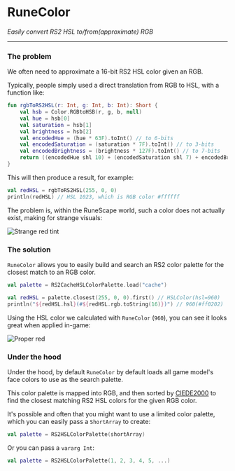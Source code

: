 # RuneColor

_Easily convert RS2 HSL to/from(approximate) RGB_

---

### The problem

We often need to approximate a 16-bit RS2 HSL color given an RGB.

Typically, people simply used a direct translation from RGB to HSL, with a function like:

```kotlin
fun rgbToRS2HSL(r: Int, g: Int, b: Int): Short {
	val hsb = Color.RGBtoHSB(r, g, b, null)
	val hue = hsb[0]
	val saturation = hsb[1]
	val brightness = hsb[2]
	val encodedHue = (hue * 63F).toInt() // to 6-bits
	val encodedSaturation = (saturation * 7F).toInt() // to 3-bits
	val encodedBrightness = (brightness * 127F).toInt() // to 7-bits
	return ((encodedHue shl 10) + (encodedSaturation shl 7) + encodedBrightness).toShort()
}
```

This will then produce a result, for example:

```kotlin
val redHSL = rgbToRS2HSL(255, 0, 0)
println(redHSL) // HSL 1023, which is RGB color #ffffff
```

The problem is, within the RuneScape world, such a color does not actually exist, making for strange visuals:

![Strange red tint](https://i.imgur.com/hGMNxHj.png)

### The solution

`RuneColor` allows you to easily build and search an RS2 color palette for the closest match to an RGB color.

```kotlin
val palette = RS2CacheHSLColorPalette.load("cache")

val redHSL = palette.closest(255, 0, 0).first() // HSLColor(hsl=960)
println("${redHSL.hsl}(#${redHSL.rgb.toString(16)})") // 960(#ff0202)
```

Using the HSL color we calculated with `RuneColor` (`960`), you can see it looks great when applied in-game:

![Proper red](https://i.imgur.com/fBV4r3K.png)

### Under the hood

Under the hood, by default `RuneColor` by default loads all game model's face colors to use as the search palette.

This color palette is mapped into RGB, and then sorted
by [CIEDE2000](https://en.wikipedia.org/wiki/Color_difference#CIEDE2000) to find the closest matching RS2 HSL colors for
the given RGB color.

It's possible and often that you might want to use a limited color palette, which you can easily pass a `ShortArray` to
create:

```kotlin
val palette = RS2HSLColorPalette(shortArray)
```

Or you can pass a `vararg Int`:

```kotlin
val palette = RS2HSLColorPalette(1, 2, 3, 4, 5, ...)
```